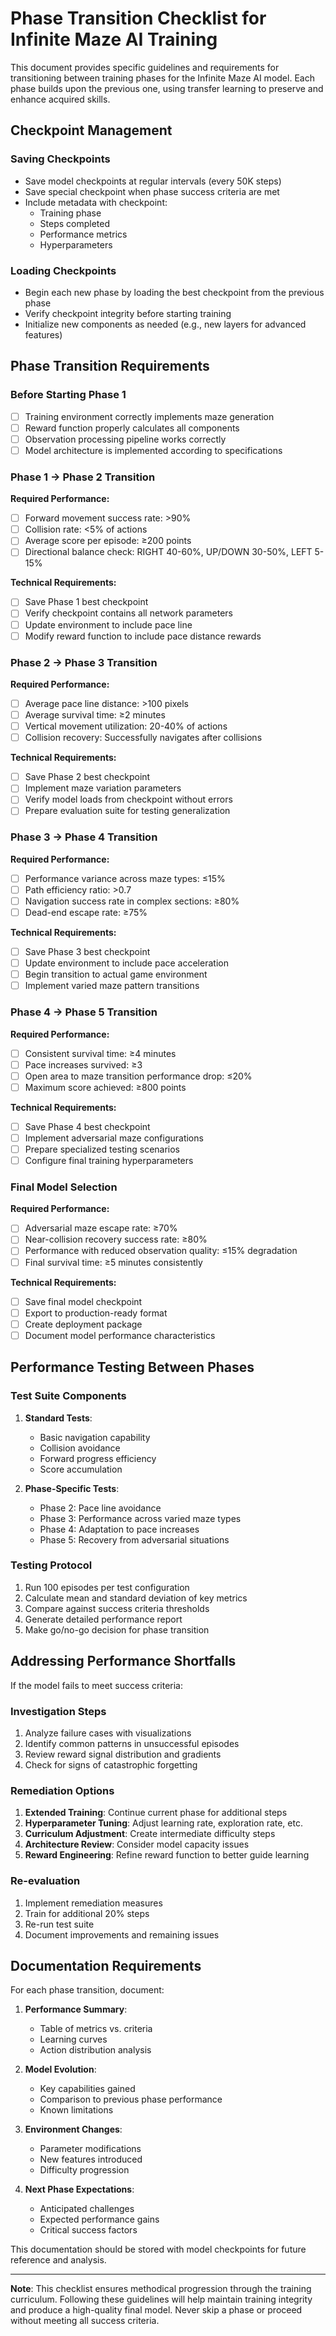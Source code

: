 # Phase Transition Checklist for Infinite Maze AI Training

This document provides specific guidelines and requirements for transitioning between training phases for the Infinite Maze AI model. Each phase builds upon the previous one, using transfer learning to preserve and enhance acquired skills.

## Checkpoint Management

### Saving Checkpoints
- Save model checkpoints at regular intervals (every 50K steps)
- Save special checkpoint when phase success criteria are met
- Include metadata with checkpoint:
  - Training phase
  - Steps completed
  - Performance metrics
  - Hyperparameters

### Loading Checkpoints
- Begin each new phase by loading the best checkpoint from the previous phase
- Verify checkpoint integrity before starting training
- Initialize new components as needed (e.g., new layers for advanced features)

## Phase Transition Requirements

### Before Starting Phase 1
- [ ] Training environment correctly implements maze generation
- [ ] Reward function properly calculates all components
- [ ] Observation processing pipeline works correctly
- [ ] Model architecture is implemented according to specifications

### Phase 1 → Phase 2 Transition
**Required Performance:**
- [ ] Forward movement success rate: >90%
- [ ] Collision rate: <5% of actions
- [ ] Average score per episode: ≥200 points
- [ ] Directional balance check: RIGHT 40-60%, UP/DOWN 30-50%, LEFT 5-15%

**Technical Requirements:**
- [ ] Save Phase 1 best checkpoint
- [ ] Verify checkpoint contains all network parameters
- [ ] Update environment to include pace line
- [ ] Modify reward function to include pace distance rewards

### Phase 2 → Phase 3 Transition
**Required Performance:**
- [ ] Average pace line distance: >100 pixels
- [ ] Average survival time: ≥2 minutes
- [ ] Vertical movement utilization: 20-40% of actions
- [ ] Collision recovery: Successfully navigates after collisions

**Technical Requirements:**
- [ ] Save Phase 2 best checkpoint
- [ ] Implement maze variation parameters
- [ ] Verify model loads from checkpoint without errors
- [ ] Prepare evaluation suite for testing generalization

### Phase 3 → Phase 4 Transition
**Required Performance:**
- [ ] Performance variance across maze types: ≤15%
- [ ] Path efficiency ratio: >0.7
- [ ] Navigation success rate in complex sections: ≥80%
- [ ] Dead-end escape rate: ≥75%

**Technical Requirements:**
- [ ] Save Phase 3 best checkpoint
- [ ] Update environment to include pace acceleration
- [ ] Begin transition to actual game environment
- [ ] Implement varied maze pattern transitions

### Phase 4 → Phase 5 Transition
**Required Performance:**
- [ ] Consistent survival time: ≥4 minutes
- [ ] Pace increases survived: ≥3
- [ ] Open area to maze transition performance drop: ≤20%
- [ ] Maximum score achieved: ≥800 points

**Technical Requirements:**
- [ ] Save Phase 4 best checkpoint
- [ ] Implement adversarial maze configurations
- [ ] Prepare specialized testing scenarios
- [ ] Configure final training hyperparameters

### Final Model Selection
**Required Performance:**
- [ ] Adversarial maze escape rate: ≥70%
- [ ] Near-collision recovery success rate: ≥80%
- [ ] Performance with reduced observation quality: ≤15% degradation
- [ ] Final survival time: ≥5 minutes consistently

**Technical Requirements:**
- [ ] Save final model checkpoint
- [ ] Export to production-ready format
- [ ] Create deployment package
- [ ] Document model performance characteristics

## Performance Testing Between Phases

### Test Suite Components
1. **Standard Tests**:
   - Basic navigation capability
   - Collision avoidance
   - Forward progress efficiency
   - Score accumulation

2. **Phase-Specific Tests**:
   - Phase 2: Pace line avoidance
   - Phase 3: Performance across varied maze types
   - Phase 4: Adaptation to pace increases
   - Phase 5: Recovery from adversarial situations

### Testing Protocol
1. Run 100 episodes per test configuration
2. Calculate mean and standard deviation of key metrics
3. Compare against success criteria thresholds
4. Generate detailed performance report
5. Make go/no-go decision for phase transition

## Addressing Performance Shortfalls

If the model fails to meet success criteria:

### Investigation Steps
1. Analyze failure cases with visualizations
2. Identify common patterns in unsuccessful episodes
3. Review reward signal distribution and gradients
4. Check for signs of catastrophic forgetting

### Remediation Options
1. **Extended Training**: Continue current phase for additional steps
2. **Hyperparameter Tuning**: Adjust learning rate, exploration rate, etc.
3. **Curriculum Adjustment**: Create intermediate difficulty steps
4. **Architecture Review**: Consider model capacity issues
5. **Reward Engineering**: Refine reward function to better guide learning

### Re-evaluation
1. Implement remediation measures
2. Train for additional 20% steps
3. Re-run test suite
4. Document improvements and remaining issues

## Documentation Requirements

For each phase transition, document:

1. **Performance Summary**:
   - Table of metrics vs. criteria
   - Learning curves
   - Action distribution analysis

2. **Model Evolution**:
   - Key capabilities gained
   - Comparison to previous phase performance
   - Known limitations

3. **Environment Changes**:
   - Parameter modifications
   - New features introduced
   - Difficulty progression

4. **Next Phase Expectations**:
   - Anticipated challenges
   - Expected performance gains
   - Critical success factors

This documentation should be stored with model checkpoints for future reference and analysis.

---

**Note**: This checklist ensures methodical progression through the training curriculum. Following these guidelines will help maintain training integrity and produce a high-quality final model. Never skip a phase or proceed without meeting all success criteria.
